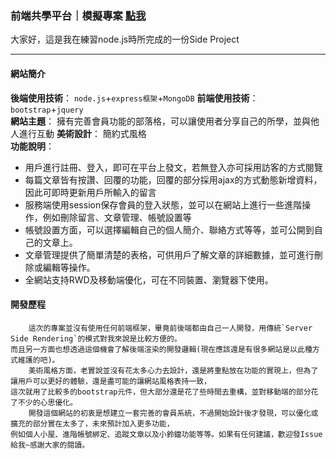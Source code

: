 ### 前端共學平台｜模擬專案 [點我](http://172.105.215.182/)
大家好，這是我在練習node.js時所完成的一份Side Project  
***
#### 網站簡介
 
**後端使用技術**： 
`node.js`+`express框架`+`MongoDB`
**前端使用技術**： 
`bootstrap`+`jquery`  
**網站主題**：
擁有完善會員功能的部落格，可以讓使用者分享自己的所學，並與他人進行互動
**美術設計**：
簡約式風格      
**功能說明**：
 + 用戶進行註冊、登入，即可在平台上發文，若無登入亦可採用訪客的方式閱覽
 + 每篇文章皆有按讚、回覆的功能，回覆的部分採用ajax的方式動態新增資料，因此可即時更新用戶所輸入的留言
 + 服務端使用session保存會員的登入狀態，並可以在網站上進行一些進階操作，例如刪除留言、文章管理、帳號設置等
 + 帳號設置方面，可以選擇編輯自己的個人簡介、聯絡方式等等，並可公開到自己的文章上。
 + 文章管理提供了簡單清楚的表格，可供用戶了解文章的詳細數據，並可進行刪除或編輯等操作。
 + 全網站支持RWD及移動端優化，可在不同裝置、瀏覽器下使用。

#### 開發歷程
        這次的專案並沒有使用任何前端框架，畢竟前後端都由自己一人開發，用傳統`Server Side Rendering`的模式對我來說是比較方便的。
    而且另一方面也想透過這個機會了解後端渲染的開發邏輯(現在應該還是有很多網站是以此種方式維護的吧)。  
        美術風格方面，老實說並沒有花太多心力去設計，還是將重點放在功能的實現上，但為了讓用戶可以更好的體驗，還是盡可能的讓網站風格表持一致，
    這次就用了比較多的bootstrap元件，但大部分還是花了些時間去重構，並對移動端的部分花了不少的心思優化。
        開發這個網站的初衷是想建立一套完善的會員系統，不過開始設計後才發現，可以優化或擴充的部分實在太多了，未來預計加入更多功能，
    例如個人小屋、進階帳號綁定、追蹤文章以及小鈴鐺功能等等。如果有任何建議，歡迎發Issue給我~感謝大家的閱讀。
